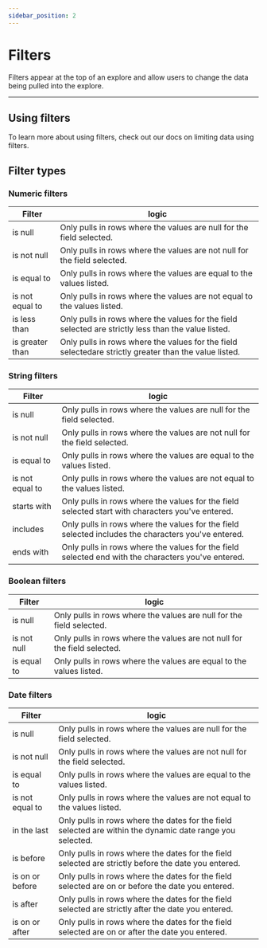 ```yaml
---
sidebar_position: 2
---
```


# Filters

Filters appear at the top of an explore and allow users to change the data being pulled into the explore.

---

## Using filters

To learn more about using filters, check out our docs on limiting data using filters.

## Filter types

### Numeric filters

| Filter          | logic                                                                           |
| --------------- | ------------------------------------------------------------------------------- |
| is null         | Only pulls in rows where the values are null for the field selected.            |
| is not null     | Only pulls in rows where the values are not null for the field selected.        |
| is equal to     | Only pulls in rows where the values are equal to the values listed.             |
| is not equal to | Only pulls in rows where the values are not equal to the values listed.         |
| is less than    | Only pulls in rows where the values for the field selected are strictly less than the value listed.    |
| is greater than | Only pulls in rows where the values for the field selectedare strictly greater than the value listed. |

### String filters

| Filter          | logic                                                                           |
| --------------- | ------------------------------------------------------------------------------- |
| is null         | Only pulls in rows where the values are null for the field selected.            |
| is not null     | Only pulls in rows where the values are not null for the field selected.        |
| is equal to     | Only pulls in rows where the values are equal to the values listed.             |
| is not equal to | Only pulls in rows where the values are not equal to the values listed.         |
| starts with     | Only pulls in rows where the values for the field selected start with characters you've entered. |
| includes        | Only pulls in rows where the values for the field selected includes the characters you've entered. |
| ends with       | Only pulls in rows where the values for the field selected end with the characters you've entered. |

### Boolean filters

| Filter          | logic                                                                           |
| --------------- | ------------------------------------------------------------------------------- |
| is null         | Only pulls in rows where the values are null for the field selected.            |
| is not null     | Only pulls in rows where the values are not null for the field selected.        |
| is equal to     | Only pulls in rows where the values are equal to the values listed.             |

### Date filters

| Filter          | logic                                                                           |
| --------------- | ------------------------------------------------------------------------------- |
| is null         | Only pulls in rows where the values are null for the field selected.            |
| is not null     | Only pulls in rows where the values are not null for the field selected.        |
| is equal to     | Only pulls in rows where the values are equal to the values listed.             |
| is not equal to | Only pulls in rows where the values are not equal to the values listed.         |
| in the last     | Only pulls in rows where the dates for the field selected are within the dynamic date range you selected.  |
| is before        | Only pulls in rows where the dates for the field selected are strictly before the date you entered. |
| is on or before       | Only pulls in rows where the dates for the field selected are on or before the date you entered. |
| is after        | Only pulls in rows where the dates for the field selected are strictly after the date you entered. |
| is on or after       | Only pulls in rows where the dates for the field selected are on or after the date you entered. |